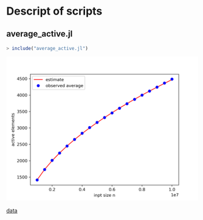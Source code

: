 # Descript of scripts

## average_active.jl

```julia
> include("average_active.jl")
```
![average_active.png](results/average_active.png)

[data](data)
